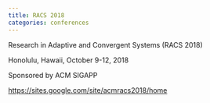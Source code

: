 ```yaml
---
title: RACS 2018
categories: conferences
---
```


Research in Adaptive and Convergent Systems (RACS 2018)

Honolulu, Hawaii, October 9-12, 2018

Sponsored by ACM SIGAPP

<https://sites.google.com/site/acmracs2018/home>

